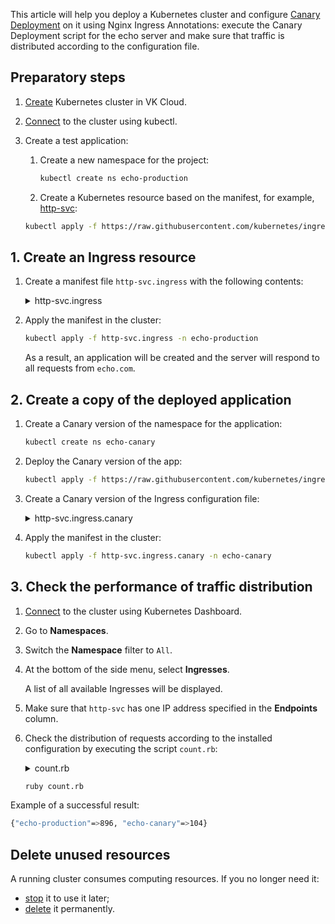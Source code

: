 This article will help you deploy a Kubernetes cluster and configure [Canary Deployment](https://kubernetes.github.io/ingress-nginx/user-guide/nginx-configuration/annotations/#canary) on it using Nginx Ingress Annotations: execute the Canary Deployment script for the echo server and make sure that traffic is distributed according to the configuration file.

## Preparatory steps

1. [Create](/ru/base/k8s/operations/create-cluster/create-webui) Kubernetes cluster in VK Cloud.
1. [Connect](/ru/base/k8s/connect/kubectl) to the cluster using kubectl.
1. Create a test application:

   1. Create a new namespace for the project:

      ```bash
      kubectl create ns echo-production
      ```

   1. Create a Kubernetes resource based on the manifest, for example, [http-svc](https://raw.githubusercontent.com/kubernetes/ingress-nginx/master/docs/examples/http-svc.yaml):

   ```bash
   kubectl apply -f https://raw.githubusercontent.com/kubernetes/ingress-nginx/master/docs/examples/http-svc.yaml -n echo-production
   ```

## 1. Create an Ingress resource

1. Create a manifest file `http-svc.ingress` with the following contents:

   <details>
    <summary>http-svc.ingress</summary>

   ```yaml
    apiVersion: extensions/v1beta1
    kind: Ingress
    metadata:
      name: http-svc
      annotations:
        kubernetes.io/ingress.class: nginx
    spec:
      rules:
      - host: echo.com
        http:
          paths:
          - backend:
              serviceName: http-svc
              servicePort: 80
    ```

   </details>

1. Apply the manifest in the cluster:

   ```bash
   kubectl apply -f http-svc.ingress -n echo-production
   ```

   As a result, an application will be created and the server will respond to all requests from `echo.com`.

## 2. Create a copy of the deployed application

1. Create a Canary version of the namespace for the application:

   ```bash
   kubectl create ns echo-canary
   ```

1. Deploy the Canary version of the app:

   ```bash
   kubectl apply -f https://raw.githubusercontent.com/kubernetes/ingress-nginx/master/docs/examples/http-svc.yaml -n echo-canary
   ```

1. Create a Canary version of the Ingress configuration file:

   <details>
    <summary>http-svc.ingress.canary</summary>

   ```yaml
   apiVersion: extensions/v1beta1
   kind: Ingress
   metadata:
     name: http-svc
     annotations:
       kubernetes.io/ingress.class: nginx
       nginx.ingress.kubernetes.io/canary: "true"
       nginx.ingress.kubernetes.io/canary-weight: "10"
   spec:
     rules:
     - host: echo.com
       http:
         paths:
         - backend:
             serviceName: http-svc
             servicePort: 80
   ```

   Decryption of some parameters:

   - `nginx.ingress.kubernetes.io/canary: "true"` — Kubernetes will not consider this Ingress as independent and will mark it as Canary, associating it with the main Ingress.
   - `nginx.ingress.kubernetes.io/canary-weight: "10"` — Canary will account for approximately 10% of all requests.

   </details>

1. Apply the manifest in the cluster:

   ```bash
   kubectl apply -f http-svc.ingress.canary -n echo-canary
   ```

## 3. Check the performance of traffic distribution

1. [Connect](../../../connect/k8s-dashboard/) to the cluster using Kubernetes Dashboard.
1. Go to **Namespaces**.
1. Switch the **Namespace** filter to `All`.
1. At the bottom of the side menu, select **Ingresses**.

   A list of all available Ingresses will be displayed.

1. Make sure that `http-svc` has one IP address specified in the **Endpoints** column.
1. Check the distribution of requests according to the installed configuration by executing the script `count.rb`:

   <details>
    <summary>count.rb</summary>

   ```ruby
   counts = Hash.new(0)
   1000.times do
     output = \`curl -s -H "Host: echo.com" http://<external_ip_address> | grep 'pod namespace'\`
     counts[output.strip.split.last] += 1
   end
   puts counts
   ```

   </details>

   ```bash
   ruby count.rb
   ```

Example of a successful result:

```bash
{"echo-production"=>896, "echo-canary"=>104}
```

## Delete unused resources

A running cluster consumes computing resources. If you no longer need it:

- [stop](../../../operations/manage-cluster#start_or_stop_the_cluster) it to use it later;
- [delete](../../../operations/manage-cluster#delete_cluster) it permanently.
